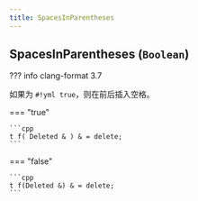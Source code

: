 ```yaml
---
title: SpacesInParentheses
---
```


## SpacesInParentheses (`Boolean`)

??? info
    clang-format 3.7

如果为 `#!yml true`，则在前后插入空格。

=== "true"

    ```cpp
    t f( Deleted & ) & = delete;
    ```

=== "false"

    ```cpp
    t f(Deleted &) & = delete;
    ```
